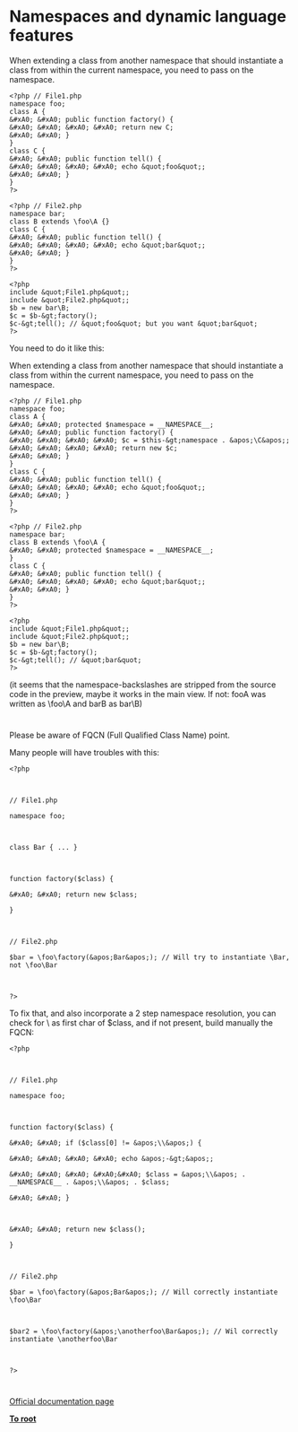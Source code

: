 # Namespaces and dynamic language features





When extending a class from another namespace that should instantiate a class from within the current namespace, you need to pass on the namespace.



```
<?php // File1.php
namespace foo;
class A {
&#xA0; &#xA0; public function factory() {
&#xA0; &#xA0; &#xA0; &#xA0; return new C;
&#xA0; &#xA0; }
}
class C {
&#xA0; &#xA0; public function tell() {
&#xA0; &#xA0; &#xA0; &#xA0; echo &quot;foo&quot;;
&#xA0; &#xA0; }
}
?>
```




```
<?php // File2.php
namespace bar;
class B extends \foo\A {}
class C {
&#xA0; &#xA0; public function tell() {
&#xA0; &#xA0; &#xA0; &#xA0; echo &quot;bar&quot;;
&#xA0; &#xA0; }
}
?>
```




```
<?php
include &quot;File1.php&quot;;
include &quot;File2.php&quot;;
$b = new bar\B;
$c = $b-&gt;factory();
$c-&gt;tell(); // &quot;foo&quot; but you want &quot;bar&quot;
?>
```


You need to do it like this:

When extending a class from another namespace that should instantiate a class from within the current namespace, you need to pass on the namespace.



```
<?php // File1.php
namespace foo;
class A {
&#xA0; &#xA0; protected $namespace = __NAMESPACE__;
&#xA0; &#xA0; public function factory() {
&#xA0; &#xA0; &#xA0; &#xA0; $c = $this-&gt;namespace . &apos;\C&apos;;
&#xA0; &#xA0; &#xA0; &#xA0; return new $c;
&#xA0; &#xA0; }
}
class C {
&#xA0; &#xA0; public function tell() {
&#xA0; &#xA0; &#xA0; &#xA0; echo &quot;foo&quot;;
&#xA0; &#xA0; }
}
?>
```




```
<?php // File2.php
namespace bar;
class B extends \foo\A {
&#xA0; &#xA0; protected $namespace = __NAMESPACE__;
}
class C {
&#xA0; &#xA0; public function tell() {
&#xA0; &#xA0; &#xA0; &#xA0; echo &quot;bar&quot;;
&#xA0; &#xA0; }
}
?>
```




```
<?php
include &quot;File1.php&quot;;
include &quot;File2.php&quot;;
$b = new bar\B;
$c = $b-&gt;factory();
$c-&gt;tell(); // &quot;bar&quot;
?>
```


(it seems that the namespace-backslashes are stripped from the source code in the preview, maybe it works in the main view. If not: fooA was written as \foo\A and barB as bar\B)

  

#



Please be aware of FQCN (Full Qualified Class Name) point.

Many people will have troubles with this:





```
<?php



// File1.php

namespace foo;



class Bar { ... }



function factory($class) {

&#xA0; &#xA0; return new $class;

}



// File2.php

$bar = \foo\factory(&apos;Bar&apos;); // Will try to instantiate \Bar, not \foo\Bar



?>
```




To fix that, and also incorporate a 2 step namespace resolution, you can check for \ as first char of $class, and if not present, build manually the FQCN:





```
<?php



// File1.php

namespace foo;



function factory($class) {

&#xA0; &#xA0; if ($class[0] != &apos;\\&apos;) {

&#xA0; &#xA0; &#xA0; &#xA0; echo &apos;-&gt;&apos;;

&#xA0; &#xA0; &#xA0; &#xA0;&#xA0; $class = &apos;\\&apos; . __NAMESPACE__ . &apos;\\&apos; . $class;

&#xA0; &#xA0; }



&#xA0; &#xA0; return new $class();

}



// File2.php

$bar = \foo\factory(&apos;Bar&apos;); // Will correctly instantiate \foo\Bar



$bar2 = \foo\factory(&apos;\anotherfoo\Bar&apos;); // Wil correctly instantiate \anotherfoo\Bar



?>
```



  

#

[Official documentation page](https://www.php.net/manual/en/language.namespaces.dynamic.php)

**[To root](/README.md)**